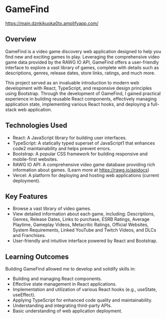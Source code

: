 # GameFind
https://main.dznkikuoka0tx.amplifyapp.com/
## Overview
GameFind is a video game discovery web application designed to help you find new and exciting games to play. Leveraging the comprehensive video game data provided by the RAWG IO API, GameFind offers a user-friendly interface to explore a vast library of games, complete with details such as descriptions, genres, release dates, store links, ratings, and much more.

This project served as an invaluable introduction to modern web development with React, TypeScript, and responsive design principles using Bootstrap. Through the development of GameFind, I gained practical experience in building reusable React components, effectively managing application state, implementing various React hooks, and deploying a full-stack web application.

## Technologies Used
- React: A JavaScript library for building user interfaces.
- TypeScript: A statically typed superset of JavaScript1 that enhances code2 maintainability and helps prevent errors.   
- Bootstrap: A popular CSS framework for building responsive and mobile-first websites.
- RAWG IO API: A comprehensive video game database providing rich information about games. (Learn more at https://rawg.io/apidocs)
- Vercel: A platform for deploying and hosting web applications (current deployment).

## Key Features
- Browse a vast library of video games.
- View detailed information about each game, including: Descriptions, Genres, Release Dates, Links to purchase, ESRB Ratings, Average Playtime, Gameplay Videos, Metacritic Ratings, Official Websites, System Requirements, Linked YouTube and Twitch Videos, and DLCs and Franchises.
- User-friendly and intuitive interface powered by React and Bootstrap.

## Learning Outcomes
Building GameFind allowed me to develop and solidify skills in:
- Building and managing React components.
- Effective state management in React applications.
- Implementation and utilization of various React hooks (e.g., useState, useEffect).
- Applying TypeScript for enhanced code quality and maintainability.
- Understanding and integrating third-party APIs.
- Basic understanding of web application deployment.
